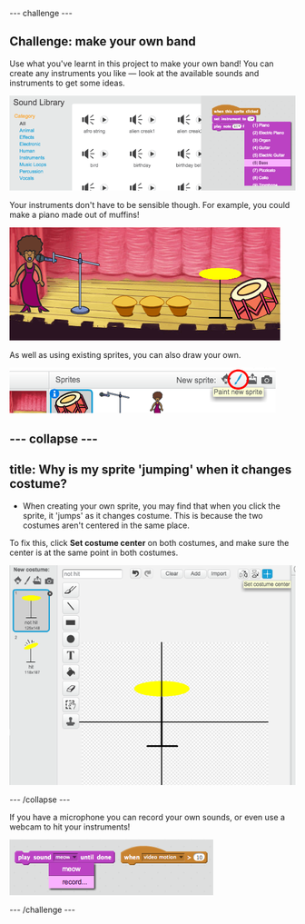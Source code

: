 --- challenge ---
## Challenge: make your own band
Use what you've learnt in this project to make your own band! You can create any instruments you like — look at the available sounds and instruments to get some ideas.

![screenshot](images/band-ideas.png)

Your instruments don't have to be sensible though. For example, you could make a piano made out of muffins!

![screenshot](images/band-piano.png)

As well as using existing sprites, you can also draw your own.

![screenshot](images/band-draw.png)

--- collapse ---
---
title: Why is my sprite 'jumping' when it changes costume?
---

+ When creating your own sprite, you may find that when you click the sprite, it 'jumps' as it changes costume. This is because the two costumes aren't centered in the same place.

To fix this, click **Set costume center** on both costumes, and make sure the center is at the same point in both costumes.

![screenshot](images/band-center.png)


--- /collapse ---


If you have a microphone you can record your own sounds, or even use a webcam to hit your instruments!

![screenshot](images/band-io.png)




--- /challenge ---
